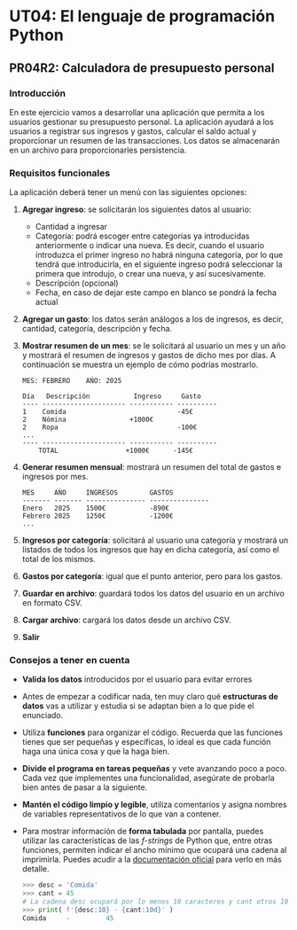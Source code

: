 # UT04: El lenguaje de programación Python

## PR04R2: Calculadora de presupuesto personal

### Introducción

En este ejercicio vamos a desarrollar una aplicación que permita a los usuarios gestionar su presupuesto personal. La aplicación ayudará a los usuarios a registrar sus ingresos y gastos, calcular el saldo actual y proporcionar un resumen de las transacciones. Los datos se almacenarán en un archivo para proporcionarles persistencia.


### Requisitos funcionales

La aplicación deberá tener un menú con las siguientes opciones: 

1. **Agregar ingreso**: se solicitarán los siguientes datos al usuario:
    - Cantidad a ingresar
    - Categoría: podrá escoger entre categorías ya introducidas anteriormente o indicar una nueva. Es decir, cuando el usuario introduzca el primer ingreso no habrá ninguna categoría, por lo que tendrá que introducirla, en el siguiente ingreso podrá seleccionar la primera que introdujo, o crear una nueva, y así sucesivamente.
    - Descripción (opcional)
    - Fecha, en caso de dejar este campo en blanco se pondrá la fecha actual
2. **Agregar un gasto**: los datos serán análogos a los de ingresos, es decir, cantidad, categoría, descripción y fecha.
3. **Mostrar resumen de un mes**: se le solicitará al usuario un mes y un año y mostrará el resumen de ingresos y gastos de dicho mes por días. A continuación se muestra un ejemplo de cómo podrías mostrarlo.

    ```
    MES: FEBRERO    AÑO: 2025

    Día   Descripción           Ingreso     Gasto
    ---- --------------------- ----------- ----------
    1    Comida                            -45€
    2    Nómina                +1000€
    2    Ropa                              -100€
    ...
    ---- --------------------- ----------- ----------
        TOTAL                 +1000€      -145€
    ```
4. **Generar resumen mensual**: mostrará un resumen del total de gastos e ingresos por mes.

    ```
    MES     AÑO     INGRESOS        GASTOS
    ------- ------- --------------- ---------------
    Enero   2025    1500€           -890€
    Febrero 2025    1250€           -1200€
    ...
    ```
5. **Ingresos por categoría**: solicitará al usuario una categoría y mostrará un listados de todos los ingresos que hay en dicha categoría, así como el total de los mismos.
6. **Gastos por categoría**: igual que el punto anterior, pero para los gastos.
7. **Guardar en archivo**: guardará todos los datos del usuario en un archivo en formato CSV.
8. **Cargar archivo**: cargará los datos desde un archivo CSV.
9. **Salir**


### Consejos a tener en cuenta

- **Valida los datos** introducidos por el usuario para evitar errores
- Antes de empezar a codificar nada, ten muy claro qué **estructuras de datos** vas a utilizar y estudia si se adaptan bien a lo que pide el enunciado.
- Utiliza **funciones** para organizar el código. Recuerda que las funciones tienes que ser pequeñas y específicas, lo ideal es que cada función haga una única cosa y que la haga bien.
- **Divide el programa en tareas pequeñas** y vete avanzando poco a poco. Cada vez que implementes una funcionalidad, asegúrate de probarla bien antes de pasar a la siguiente.
- **Mantén el código limpio y legible**, utiliza comentarios y asigna nombres de variables representativos de lo que van a contener.
- Para mostrar información de **forma tabulada** por pantalla, puedes utilizar las características de las *f-strings* de Python que, entre otras funciones, permiten indicar el ancho mínimo que ocupará una cadena al imprimirla. Puedes acudir a la [documentación oficial](https://docs.python.org/es/3.13/tutorial/inputoutput.html#formatted-string-literals) para verlo en más detalle.

    ```python
    >>> desc = 'Comida'
    >>> cant = 45
    # La cadena desc ocupará por lo menos 10 caracteres y cant otros 10, ajustando el contenido a la deracha
    >>> print( f'{desc:10} - {cant:10d}' )
    Comida     -         45
    ```